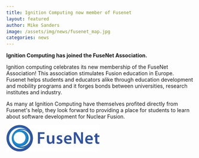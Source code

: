 ```yaml
---
title: Ignition Computing now member of Fusenet
layout: featured
author: Mike Sanders
image: /assets/img/news/fusenet_map.jpg
categories: news
---
```

**Ignition Computing has joined the FuseNet Association.**

Ignition computing celebrates its new membership of the FuseNet Association! This association stimulates Fusion education in Europe. Fusenet helps students and educators alike through education development and mobility programs and it forges bonds between universities, research institutes and industry. 

As many at Ignition Computing have themselves profited directly from Fusenet's help, they look forward to providing a place for students to learn about software development for Nuclear Fusion.

[![Fusenet](/assets/img/clients/fusenet_logo.jpg)](https://fusenet.eu/)
